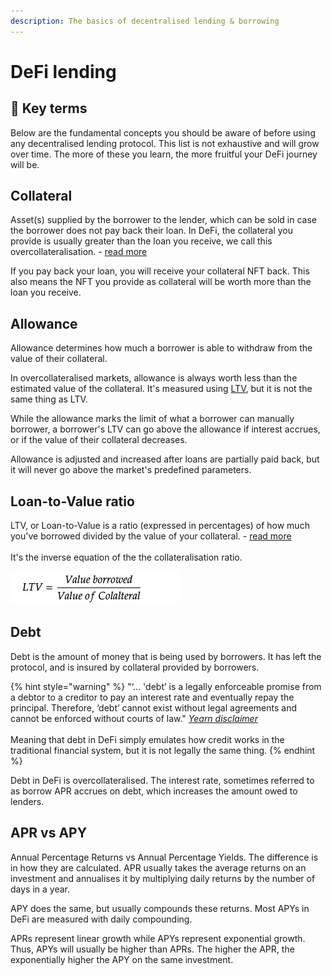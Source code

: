 ```yaml
---
description: The basics of decentralised lending & borrowing
---
```


# DeFi lending

## **🔑 Key terms**

Below are the fundamental concepts you should be aware of before using any decentralised lending protocol. This list is not exhaustive and will grow over time. The more of these you learn, the more fruitful your DeFi journey will be.

## Collateral

Asset(s) supplied by the borrower to the lender, which can be sold in case the borrower does not pay back their loan. In DeFi, the collateral you provide is usually greater than the loan you receive, we call this overcollateralisation. - [read more](https://www.investopedia.com/terms/c/collateral.asp)

If you pay back your loan, you will receive your collateral NFT back. This also means the NFT you provide as collateral will be worth more than the loan you receive.



## Allowance

Allowance determines how much a borrower is able to withdraw from the value of their collateral.

In overcollateralised markets, allowance is always worth less than the estimated value of the collateral. It's measured using [LTV](defi-lending.md#loan-to-value-ratio), but it is not the same thing as LTV.

While the allowance marks the limit of what a borrower can manually borrower, a borrower's LTV can go above the allowance if interest accrues, or if the value of their collateral decreases.&#x20;

Allowance is adjusted and increased after loans are partially paid back, but it will never go above the market's predefined parameters.

## Loan-to-Value ratio

LTV, or Loan-to-Value is a ratio (expressed in percentages) of how much you've borrowed divided by the value of your collateral. - [read more](https://www.investopedia.com/terms/l/loantovalue.asp)\
\
It's the inverse equation of the the collateralisation ratio.

![Example: Your NFT (collateral) is worth 100 SOL, you borrow 50 SOL. Your LTV = 50%](<../.gitbook/assets/image (1) (1) (1).png>)

## Debt

Debt is the amount of money that is being used by borrowers. It has left the protocol, and is insured by collateral provided by borrowers.

{% hint style="warning" %}
"‘... 'debt’ is a legally enforceable promise from a debtor to a creditor to pay an interest rate and eventually repay the principal. Therefore, ‘debt’ cannot exist without legal agreements and cannot be enforced without courts of law." [_Yearn disclaimer_](https://yearn.finance/disclaimer)\
\
Meaning that debt in DeFi simply emulates how credit works in the traditional financial system, but it is not legally the same thing.
{% endhint %}

Debt in DeFi is overcollateralised. The interest rate, sometimes referred to as borrow APR accrues on debt, which increases the amount owed to lenders.

## APR vs APY

Annual Percentage Returns vs Annual Percentage Yields. The difference is in how they are calculated. APR usually takes the average returns on an investment and annualises it by multiplying daily returns by the number of days in a year.

APY does the same, but usually compounds these returns. Most APYs in DeFi are measured with daily compounding.

APRs represent linear growth while APYs represent exponential growth. Thus, APYs will usually be higher than APRs. The higher the APR, the exponentially higher the APY on the same investment.

